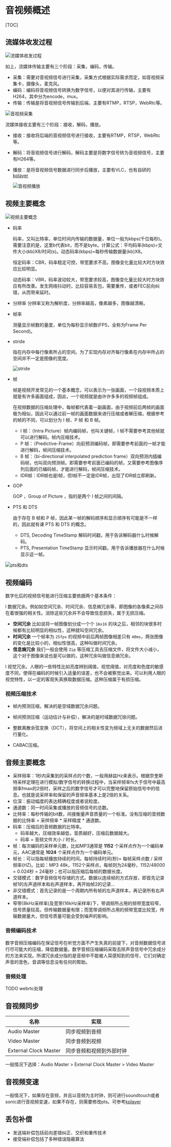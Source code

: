 # 音视频概述

[TOC]

## 流媒体收发过程

![流媒体收发过程](./res/流媒体收发过程.jpg)

如上，流媒体传输主要有三个阶段：采集，编码，传输。

* 采集：需要对音视频信号进行采集，采集方式根据实际需求而定，如音视频采集卡，摄像头，麦克风。
* 编码：编码将音视频信号转换为数字信号，以便对其进行传输，主要有H264，其中分为encode，mux。
* 传输：传输是将音视频信号传输到后端，主要有RTMP，RTSP，WebRtc等。

![音视频采集](./res/mux.webp)

流媒体接收主要有三个阶段：接收，解码，播放。

* 接收：接收将后端的音视频信号进行接收，主要有RTMP，RTSP，WebRtc等。

* 解码：将音视频信号进行解码，解码主要是将数字信号转为音视频信号，主要有H264等。

* 播放：是将音视频信号数据进行同步后播放，主要有VLC，也有自研的[kplayer](https://github.com/reachithard/kplayer)

  ![音视频播放](./res/demux.webp)

## 视频主要概念

![视频主要概念](./res/video_base.png)

* 码率

  码率，又叫比特率，单位时间内传输的数据量，单位一般为kbps(千位每秒)。需要注意的是，这里b代表bit，而不是byte。计算公式：平均码率(kbps)=文件大小(kb)X8/时间(s)。动态码率(kbps)=每秒传输数据量(kb)X8。

  恒定码率：CBR，码率稳定可控，带宽要求不高，图像变化量比较大时方块效应比较明显。

  动态码率：VBR，码率波动较大，带宽要求较高，图像变化量比较大时方块效应有所改善。发生网络抖动时，比较容易丢包，需要重传，或者FEC前向纠错，从而带来延时。

* 分辨率
  分辨率又称为解析度，分辨率越高，像素越多，图像越清晰。

* 帧率

  测量显示帧数的量度，单位为每秒显示帧数(FPS，全称为Frame Per Second)。

* stride

  指在内存中每行像素所占的空间。为了实现内存对齐每行像素在内存中所占的空间并不一定是图像的宽度。 

  ![stride](./res/stride.webp)

* 帧

  帧是视频开发常见的一个基本概念，可以表示为一张画面，一个段视频本质上就是有许多画面组成，因此，一个视频就是由许许多多的视频帧组成。

  在视频数据的压缩处理中，每帧都代表着一副画面，由于视频前后两帧的画面极为相似，因此可以通过前一帧的画面数据来进行压缩或者解压缩，根据参考的帧的不同，可以划分为 I 帧、P 帧 和 B 帧。

  - I 帧：（Intra Picture）帧内编码帧，也叫关键帧，I 帧不需要参考其他帧就可以进行解码。帧内压缩技术。
  - P 帧：（Predictive-Frame）向前预测编码帧，即需要参考前面的一帧才能进行解码，帧间压缩技术。
  - B 帧：（bi-directional interpolated prediction frame）双向预测内插编码帧，也叫双向预测帧。即需要参考前面已编码的帧，又需要参考图像序列后面的已编码帧，才能进行解码，帧间压缩技术。
  - IDR帧：IDR帧也是I帧，但I帧不一定是IDR帧，出现了IDR帧立即刷新。

* GOP

  GOP ，Group of Picture ，指的是两个 I 帧之间的间隔。

* PTS 和 DTS

  由于存在 B 帧和 P 帧，因此某一帧的解码顺序和显示顺序有可能是不一样的，因此就有课 PTS 和 DTS 的概念。

  * DTS, Decoding TimeStamp 解码时间戳，用于告诉解码器什么时候解码。
  * PTS, Presentation TimeStamp 显示时间戳，用于告诉播放器在什么时候显示这一帧。

![pts和dts](./res/PTS_DTS.webp)

## 视频编码

数字化后的视频信号能进行压缩主要依据两个基本条件：

l  数据冗余。例如如空间冗余、时间冗余、信息熵冗余等，即图像的各像素之间存在着很强的相关性。消除这些冗余并不会导致信息损失，属于无损压缩。

- **空间冗余** 比如说将一帧图像划分成一个个 `16x16` 的块之后，相邻的块很多时候都有比较明显的相似性，这种就叫空间冗余。
- **时间冗余** 一个帧率为 `25fps` 的视频中前后两帧图像相差只有 `40ms`，两张图像的变化是比较小的，相似性很高，这种叫做时间冗余。
- **信息熵冗余** 我们一般会使用 `Zip` 等压缩工具去压缩文件，将文件大小减小，这个对于图像来说也是可以做的，这种冗余叫做信息熵冗余。

l  视觉冗余。人眼的一些特性比如亮度辨别阈值，视觉阈值，对亮度和色度的敏感度不同，使得在编码的时候引入适量的误差，也不会被察觉出来。可以利用人眼的视觉特性，以一定的客观失真换取数据压缩。这种压缩属于有损压缩。

### 视频压缩技术

* 帧内预测压缩，解决的是空域数据冗余问题。

* 帧间预测压缩（运动估计与补偿），解决的是时域数据冗徐问题。

* 整数离散余弦变换（DCT），将空间上的相关性变为频域上无关的数据然后进行量化。

* CABAC压缩。

## 音频主要概念

- 采样频率：1秒内采集到的采样点的个数，一般用赫兹Hz来表示。根据奈奎斯特采样定理在进行模拟/数字信号的转换过程中，当采样频率fs大于信号中最高频率fmax的2倍时，采样之后的数字信号才可以完整地保留原始信号中的信息。也就是说采样率和保留的声音频率基本上是2倍的关系。
- 位深：振动幅度的表达精确程度或者说粒度。
- 通道数：同一时间采集或播放的音频信号的总数。
- 比特率：每秒传输的bit数，间接衡量声音质量的一个标准。没有压缩的音频数据的比特率 = 采样频率 * 采样精度 * 通道数。
- 码率：压缩后的音频数据的比特率。
  - 码率越大，压缩效率越低，音质越好，压缩后数据越大。
  - 码率 = 音频文件大小 / 时长。
- 帧：每次编码的采样单元数，比如MP3通常是 **1152** 个采样点作为一个编码单元，AAC通常是 **1024** 个采样点作为一个编码单元。
- 帧长：可以指每帧播放持续的时间。每帧持续时间(秒)= 每帧采样点数 / 采样频率(HZ)。比如：MP3 48k，1152个采样点，每帧则为24毫秒，1152/48000 = 0.024秒 = 24毫秒；也可以指压缩后每帧的数据长度。
- 交错模式：数字音频信号存储的方式。数据以连续帧的方式存放，即首先记录帧1的左声道样本和右声道样本，再开始帧2的记录...
- 非交错模式：首先记录的是一个周期内所有帧的左声道样本，再记录所有右声道样本。
- 窄带(8kHz采样率)及宽带(16kHz采样率)下，带调频所占用的频带宽度较窄，信号质量较高，但传输数据量有限；而宽带调频所占用的频带宽度比较宽，传输数据量大，但信号质量可能会受到噪声的影响。

### 音频编码技术

数字音频压缩编码在保证信号在听觉方面不产生失真的前提下，对音频数据信号进行尽可能大的压缩，降低数据量。数字音频压缩编码采取去除声音信号中冗余成分的方法来实现。所谓冗余成分指的是音频中不能被人耳感知到的信号，它们对确定声音的音色，音调等信息没有任何的帮助。

### 音频处理

TODO webrtc处理

## 音视频同步

| 名称                  | 实现                     |
| --------------------- | ------------------------ |
| Audio Master          | 同步视频到音频           |
| Video Master          | 同步音频到视频           |
| External Clock Master | 同步音频和视频到外部时钟 |

一般情况下选择：Audio Master > External Clock Master > Video Master

## 音视频变速

一般情况下，如果存在音频，并且以音频为主时钟，则可进行soundtouch或者sonic进行音视频变速，如果不存在，则需要修改pts。可参考[kplayer](https://github.com/reachithard/kplayer)

## 丢包补偿

* 发送端补偿包括前向差错纠正、交织和重传技术
* 接受端补偿包括了多种错误隐蔽算法